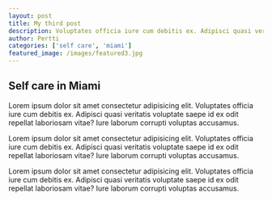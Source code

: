 ```yaml
---
layout: post
title: My third post
description: Voluptates officia iure cum debitis ex. Adipisci quasi veritatis voluptate saepe id ex odit repellat laboriosam vitae?
author: Pertti
categories: ['self care', 'miami']
featured_image: /images/featured3.jpg
---
```


## Self care in Miami

Lorem ipsum dolor sit amet consectetur adipisicing elit. Voluptates officia iure cum debitis ex. Adipisci quasi veritatis voluptate saepe id ex odit repellat laboriosam vitae? Iure laborum corrupti voluptas accusamus.

Lorem ipsum dolor sit amet consectetur adipisicing elit. Voluptates officia iure cum debitis ex. Adipisci quasi veritatis voluptate saepe id ex odit repellat laboriosam vitae? Iure laborum corrupti voluptas accusamus.

Lorem ipsum dolor sit amet consectetur adipisicing elit. Voluptates officia iure cum debitis ex. Adipisci quasi veritatis voluptate saepe id ex odit repellat laboriosam vitae? Iure laborum corrupti voluptas accusamus.
